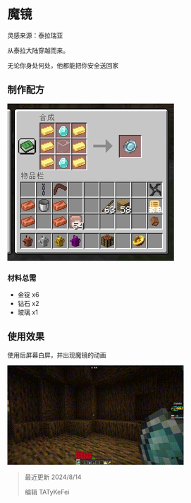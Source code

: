 # 魔镜

灵感来源：泰拉瑞亚

从泰拉大陆穿越而来。

无论你身处何处，他都能把你安全送回家

## 制作配方

<img src="./equi/mirror/img/craft.jpg">

### 材料总需

* 金锭 x6
* 钻石 x2
* 玻璃 x1

## 使用效果

使用后屏幕白屏，并出现魔镜的动画

<img src="./equi/mirror/img/demo.gif">

> 最近更新 2024/8/14
>
> 编辑 TATyKeFei